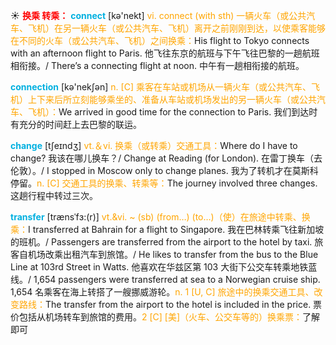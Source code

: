 ☀ <font color="red">**换乘 转乘：**</font>
<font color="sky blue">**connect**</font> [kə'nekt] 
<font color="orange">vi. connect (with sth) 一辆火车（或公共汽车、飞机）在另一辆火车（或公共汽车、飞机）离开之前刚刚到达，以使乘客能够在不同的火车（或公共汽车、飞机）之间换乘：</font>His flight to Tokyo connects with an afternoon flight to Paris. 他飞往东京的航班与下午飞往巴黎的一趟航班相衔接。/ There’s a connecting flight at noon. 中午有一趟相衔接的航班。

<font color="sky blue">**connection**</font> [kə'nekʃən] 
<font color="orange">n. [C] 乘客在车站或机场从一辆火车（或公共汽车、飞机）上下来后所立刻能够乘坐的、准备从车站或机场发出的另一辆火车（或公共汽车、飞机）：</font>We arrived in good time for the connection to Paris. 我们到达时有充分的时间赶上去巴黎的联运。

<font color="sky blue">**change**</font> [tʃeɪndӡ] 
<font color="orange">vt.＆vi. 换乘（或转乘）交通工具：</font>Where do I have to change? 我该在哪儿换车？/ Change at Reading (for London). 在雷丁换车（去伦敦）。/ I stopped in Moscow only to change planes. 我为了转机才在莫斯科停留。<font color="orange">n. [C] 交通工具的换乘、转乘等：</font>The journey involved three changes. 这趟行程中转过三次。
           
<font color="sky blue">**transfer**</font> [trænsˈfɜ:(r)]
<font color="orange">vt.&vi. ~ (sb) (from…) (to…)（使）在旅途中转乘、换乘：</font>I transferred at Bahrain for a flight to Singapore. 我在巴林转乘飞往新加坡的班机。/ Passengers are transferred from the airport to the hotel by taxi. 旅客自机场改乘出租汽车到旅馆。/ He likes to transfer from the bus to the Blue Line at 103rd Street in Watts. 他喜欢在华兹区第 103 大街下公交车转乘地铁蓝线。/ 1,654 passengers were transferred at sea to a Norwegian cruise ship. 1,654 名乘客在海上转搭了一艘挪威游轮。<font color="orange">n. 1 [U, C] 旅途中的换乘交通工具、改变路线：</font>The transfer from the airport to the hotel is included in the price. 票价包括从机场转车到旅馆的费用。<font color="orange">2 [C] [美]（火车、公交车等的）换乘票：</font>了解即可
